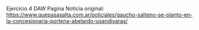 Ejercicio 4 DAW
Pagina Noticia original: https://www.quepasasalta.com.ar/policiales/gaucho-salteno-se-planto-en-la-concesionaria-portena-abelardo-usandivaras/